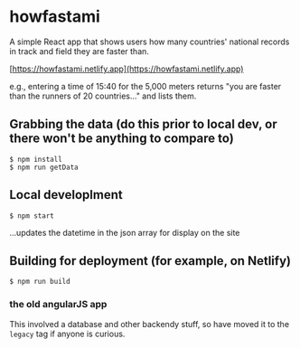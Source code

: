 # howfastami

A simple React app that shows users how many countries' national records in track and field they are faster than.

[https://howfastami.netlify.app](https://howfastami.netlify.app)

e.g., entering a time of 15:40 for the 5,000 meters returns "you are faster than the runners of 20 countries..." and lists them.


## Grabbing the data (do this prior to local dev, or there won't be anything to compare to)

```
$ npm install
$ npm run getData
```

## Local developlment

```
$ npm start
```
...updates the datetime in the json array for display on the site


## Building for deployment (for example, on Netlify)

```
$ npm run build
```

### the old angularJS app

This involved a database and other backendy stuff, so have moved it to the `legacy`
tag if anyone is curious.
